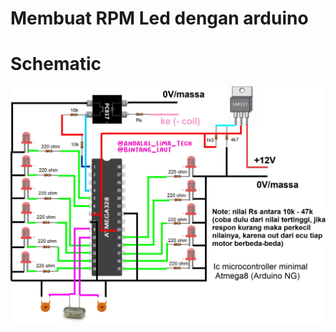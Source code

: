 # Membuat RPM Led dengan arduino


# Schematic
![alt text](https://github.com/BintangLaut69/RPM-LED/blob/main/RPM%20LED%20SPEEDOMETER.jpg?raw=true)
